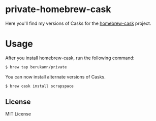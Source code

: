# private-homebrew-cask

Here you'll find my versions of Casks for the [homebrew-cask](https://github.com/phinze/homebrew-cask)
project.

# Usage

After you install homebrew-cask, run the following command:

```sh
$ brew tap berukann/private
```

You can now install alternate versions of Casks.

```sh
$ brew cask install scrapspace
```

## License

MIT License

